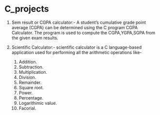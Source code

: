 # C_projects

1. Sem result or CGPA calculator:-
   A student’s cumulative grade point average (CGPA) can be determined using the C program CGPA Calculator. The program is used to compute the CGPA,YGPA,SGPA from the given exam results.

2. Scientific Calculator:-
   scientific calculator is a C language-based application used for performing all the arithmetic operations like-
   1. Addition.
   2. Subtraction.
   3. Multiplication.
   4. Division.
   5. Remainder.
   6. Square root.
   7. Power.
   8. Percentage.
   9. Logarithimic value.
   10. Facorial.
